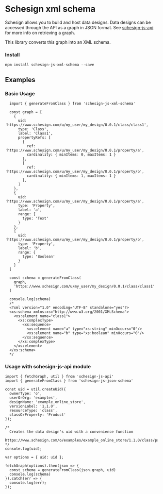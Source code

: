 # Schesign xml schema

Schesign allows you to build and host data designs. Data designs can be accessed through the API as a graph in JSON format. See [schesign-js-api](https://github.com/csenn/schesign-js-api) for more info on retrieving a graph.

This library converts this graph into an XML schema.

### Install
```
npm install schesign-js-xml-schema --save
```

## Examples
### Basic Usage

```
  import { generateFromClass } from 'schesign-js-xml-schema'

  const graph = [
    {
      uid: 'https://www.schesign.com/u/my_user/my_design/0.0.1/class/class1',
      type: 'Class',
      label: 'Class1',
      propertyRefs: [
        {
          ref: 'https://www.schesign.com/u/my_user/my_design/0.0.1/property/a',
          cardinality: { minItems: 0, maxItems: 1 }
        },
        {
          ref: 'https://www.schesign.com/u/my_user/my_design/0.0.1/property/b',
          cardinality: { minItems: 1, maxItems: 1 }
        },
      ]
    },
    {
      uid: 'https://www.schesign.com/u/my_user/my_design/0.0.1/property/a',
      type: 'Property',
      label: 'a',
      range: {
        type: 'Text'
      }
    },
    {
      uid: 'https://www.schesign.com/u/my_user/my_design/0.0.1/property/b',
      type: 'Property',
      label: 'b',
      range: {
        type: 'Boolean'
      }
    }
  ]

  const schema = generateFromClass(
    graph,
    'https://www.schesign.com/u/my_user/my_design/0.0.1/class/class1'
  )

  console.log(schema)
  /*
  <?xml version="1.0" encoding="UTF-8" standalone="yes"?>
  <xs:schema xmlns:xs="http://www.w3.org/2001/XMLSchema">
    <xs:element name="class1">
      <xs:complexType>
        <xs:sequence>
          <xs:element name="a" type="xs:string" minOccurs="0"/>
          <xs:element name="b" type="xs:boolean" minOccurs="0"/>
        </xs:sequence>
      </xs:complexType>
    </xs:element>
  </xs:schema>
  */

```
### Usage with schesign-js-api module

```
import { fetchGraph, util } from 'schesign-js-api'
import { generateFromClass } from 'schesign-js-json-schema'

const uid = util.createUid({
  ownerType: 'o',
  userOrOrg: 'examples',
  designName: 'example_online_store',
  versionLabel: '1.1.0',
  resourceType: 'class',
  classOrProperty: 'Product'
});

/*
  Creates the data design's uid with a convenience function
  https://www.schesign.com/o/examples/example_online_store/1.1.0/class/product
*/
console.log(uid);

var options = { uid: uid };

fetchGraph(options).then(json => {
  const schema = generateFromClass(json.graph, uid)
  console.log(schema)
}).catch(err => {
  console.log(err);
});
```